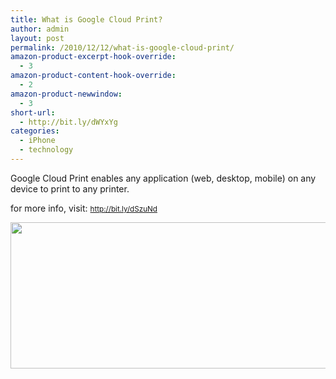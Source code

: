 ```yaml
---
title: What is Google Cloud Print?
author: admin
layout: post
permalink: /2010/12/12/what-is-google-cloud-print/
amazon-product-excerpt-hook-override:
  - 3
amazon-product-content-hook-override:
  - 2
amazon-product-newwindow:
  - 3
short-url:
  - http://bit.ly/dWYxYg
categories:
  - iPhone
  - technology
---
```

Google Cloud Print enables any application (web, desktop, mobile) on any device to print to any printer.

for more info, visit: <span style="font-size: 11.6667px;"><a href="http://bit.ly/dSzuNd">http://bit.ly/dSzuNd</a></span>

<span style="font-size: 11.6667px;"><img class="alignnone" title="cloud printing" src="http://code.google.com/apis/cloudprint/images/overview.gif" alt="" width="618" height="234" /></span>